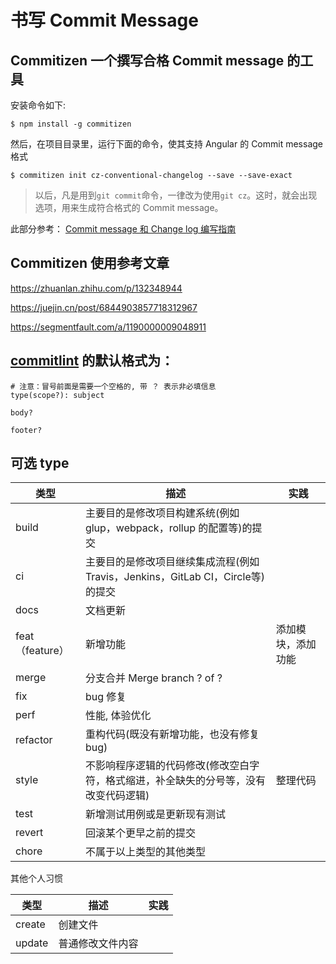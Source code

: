 # 书写 Commit Message



## Commitizen 一个撰写合格 Commit message 的工具

安装命令如下:

```shell
$ npm install -g commitizen
```

然后，在项目目录里，运行下面的命令，使其支持 Angular 的 Commit message 格式

```shell
$ commitizen init cz-conventional-changelog --save --save-exact
```

>   以后，凡是用到`git commit`命令，一律改为使用`git cz`。这时，就会出现选项，用来生成符合格式的 Commit message。

此部分参考： [Commit message 和 Change log 编写指南](https://www.ruanyifeng.com/blog/2016/01/commit_message_change_log.html)



## Commitizen 使用参考文章

https://zhuanlan.zhihu.com/p/132348944

https://juejin.cn/post/6844903857718312967

https://segmentfault.com/a/1190000009048911



## [commitlint](https://commitlint.js.org/#/) 的默认格式为：

```
# 注意：冒号前面是需要一个空格的, 带 ？ 表示非必填信息
type(scope?): subject

body?

footer?
```



## 可选 type

| 类型            | 描述                                                         | 实践               |
| --------------- | ------------------------------------------------------------ | ------------------ |
| build           | 主要目的是修改项目构建系统(例如 glup，webpack，rollup 的配置等)的提交 |                    |
| ci              | 主要目的是修改项目继续集成流程(例如 Travis，Jenkins，GitLab CI，Circle等)的提交 |                    |
| docs            | 文档更新                                                     |                    |
| feat（feature） | 新增功能                                                     | 添加模块，添加功能 |
| merge           | 分支合并 Merge branch ? of ?                                 |                    |
| fix             | bug 修复                                                     |                    |
| perf            | 性能, 体验优化                                               |                    |
| refactor        | 重构代码(既没有新增功能，也没有修复 bug)                     |                    |
| style           | 不影响程序逻辑的代码修改(修改空白字符，格式缩进，补全缺失的分号等，没有改变代码逻辑) | 整理代码           |
| test            | 新增测试用例或是更新现有测试                                 |                    |
| revert          | 回滚某个更早之前的提交                                       |                    |
| chore           | 不属于以上类型的其他类型                                     |                    |

其他个人习惯

| 类型   | 描述             | 实践 |
| ------ | ---------------- | ---- |
| create | 创建文件         |      |
| update | 普通修改文件内容 |      |

